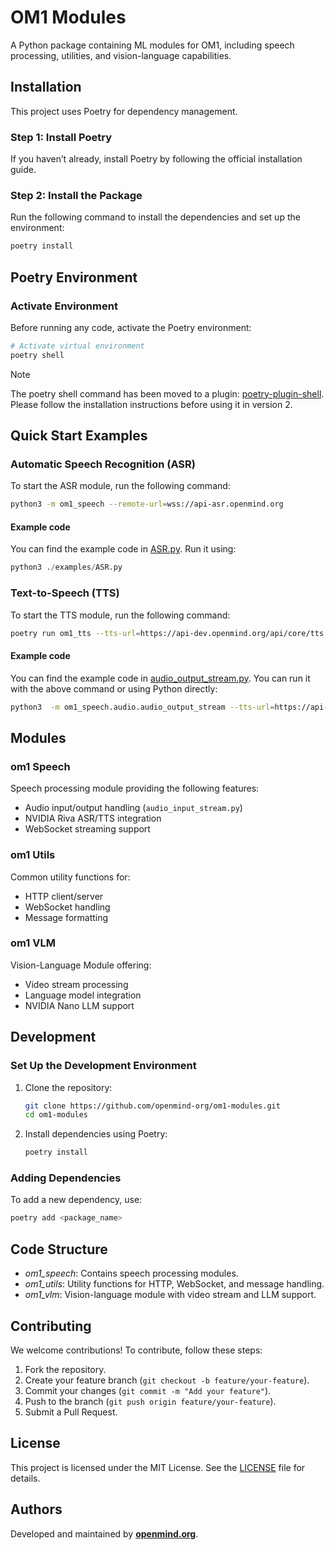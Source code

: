 # OM1 Modules

A Python package containing ML modules for OM1, including speech processing, utilities, and vision-language capabilities.

## Installation

This project uses Poetry for dependency management.

### Step 1: Install Poetry

If you haven’t already, install Poetry by following the official installation guide.

### Step 2: Install the Package

Run the following command to install the dependencies and set up the environment:

```bash
poetry install
```

## Poetry Environment

### Activate Environment

Before running any code, activate the Poetry environment:

```bash
# Activate virtual environment
poetry shell
```

> [!NOTE]
>
> The poetry shell command has been moved to a plugin: [poetry-plugin-shell](https://github.com/python-poetry/poetry-plugin-shell). Please follow the installation instructions before using it in version 2.

## Quick Start Examples

### Automatic Speech Recognition (ASR)

To start the ASR module, run the following command:

```bash
python3 -m om1_speech --remote-url=wss://api-asr.openmind.org
```

#### Example code

You can find the example code in [ASR.py](./examples/ASR.py). Run it using:

```python
python3 ./examples/ASR.py
```

### Text-to-Speech (TTS)

To start the TTS module, run the following  command:

```bash
poetry run om1_tts --tts-url=https://api-dev.openmind.org/api/core/tts --device=<optional> --rate=<optional>
```

#### Example code

You can find the example code in [audio_output_stream.py](src/om1_speech/audio/audio_output_stream.py). You can run it with the above command or using Python directly:

```bash
python3  -m om1_speech.audio.audio_output_stream --tts-url=https://api-dev.openmind.org/api/core/tts --device=<optional> --rate=<optional>
```

## Modules

### om1 Speech

Speech processing module providing the following features:

- Audio input/output handling (`audio_input_stream.py`)
- NVIDIA Riva ASR/TTS integration
- WebSocket streaming support

### om1 Utils

Common utility functions for:

* HTTP client/server
* WebSocket handling
* Message formatting

### om1 VLM

Vision-Language Module offering:

* Video stream processing
* Language model integration
* NVIDIA Nano LLM support

## Development

### Set Up the Development Environment

1. Clone the repository:

	 ```bash
	 git clone https://github.com/openmind-org/om1-modules.git
	 cd om1-modules
	```

2. Install dependencies using Poetry:

	 ```bash
	 poetry install
	```

### Adding Dependencies

To add a new dependency, use:

```bash
poetry add <package_name>
```

## Code Structure

* *om1_speech*: Contains speech processing modules.
* *om1_utils*: Utility functions for HTTP, WebSocket, and message handling.
* *om1_vlm*: Vision-language module with video stream and LLM support.

## Contributing

We welcome contributions! To contribute, follow these steps:

1. Fork the repository.
2. Create your feature branch (`git checkout -b feature/your-feature`).
3. Commit your changes (`git commit -m "Add your feature"`).
4. Push to the branch (`git push origin feature/your-feature`).
5. Submit a Pull Request.

## License

This project is licensed under the MIT License. See the [LICENSE](LICENSE.md) file for details.

## Authors

Developed and maintained by [**openmind.org**](openmind.org).